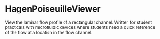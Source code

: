 # HagenPoiseuilleViewer
View the laminar flow profile of a rectangular channel. Written for student practicals with microfluidic devices where students need a quick reference of the flow at a location in the flow channel.
